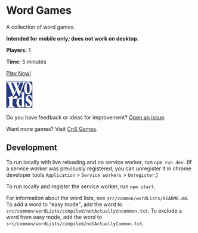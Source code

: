 # Word Games

A collection of word games.

**Intended for mobile only; does not work on desktop.**

**Players:** 1

**Time:** 5 minutes

[Play Now!](https://skedwards88.github.io/word_games/)

<img src="src/images/icon_512.png" alt="game icon" width="70"/>

Do you have feedback or ideas for improvement? [Open an issue](https://github.com/skedwards88/word_games/issues/new).

Want more games? Visit [CnS Games](https://skedwards88.github.io/portfolio/).

## Development

To run locally with live reloading and no service worker, run `npm run dev`. (If a service worker was previously registered, you can unregister it in chrome developer tools `Application` > `Service workers` > `Unregister`.)

To run locally and register the service worker, run `npm start`.

For information about the word lists, see `src/common/wordLists/README.md`. To add a word to "easy mode", add the word to `src/common/wordLists/compiled/notActuallyUncommon.txt`. To exclude a word from easy mode, add the word to `src/common/wordLists/compiled/notActuallyCommon.txt`.
